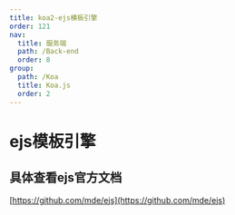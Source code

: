 ```yaml
---
title: koa2-ejs模板引擎
order: 121
nav:
  title: 服务端
  path: /Back-end
  order: 8
group:
  path: /Koa
  title: Koa.js
  order: 2
---
```


# ejs模板引擎

## 具体查看ejs官方文档
[https://github.com/mde/ejs](https://github.com/mde/ejs)
